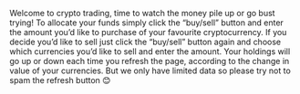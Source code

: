 Welcome to crypto trading, time to watch the money pile up or go bust trying!
To allocate your funds simply click the “buy/sell” button and enter the amount you’d like to purchase of your favourite cryptocurrency.
If you decide you’d like to sell just click the “buy/sell” button again and choose which currencies you’d like to sell and enter the amount.
Your holdings will go up or down each time you refresh the page, according to the change in value of your currencies. But we only have limited data so please try not to spam the refresh button 😊
